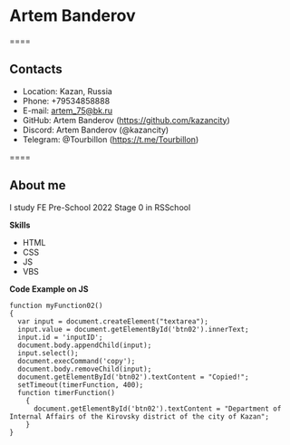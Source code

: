 # Artem Banderov

====
## Contacts
- Location: Kazan, Russia
- Phone: +79534858888
- E-mail: artem_75@bk.ru
- GitHub: Artem Banderov (https://github.com/kazancity)
- Discord: Artem Banderov (@kazancity)
- Telegram: @Tourbillon (https://t.me/Tourbillon)

====
## About me

I study FE Pre-School 2022 Stage 0 in RSSchool

**Skills**
- HTML
- CSS
- JS
- VBS

**Code Example on JS**
```
function myFunction02()
{
  var input = document.createElement("textarea");
  input.value = document.getElementById('btn02').innerText;
  input.id = 'inputID';
  document.body.appendChild(input);
  input.select();
  document.execCommand('copy');
  document.body.removeChild(input);
  document.getElementById('btn02').textContent = "Copied!";
  setTimeout(timerFunction, 400);
  function timerFunction() 
    {
      document.getElementById('btn02').textContent = "Department of Internal Affairs of the Kirovsky district of the city of Kazan";
    }
}
```